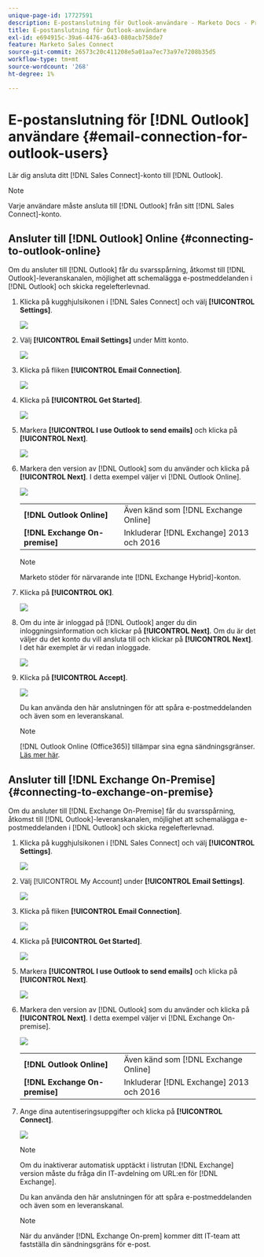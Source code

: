 ```yaml
---
unique-page-id: 17727591
description: E-postanslutning för Outlook-användare - Marketo Docs - Produktdokumentation
title: E-postanslutning för Outlook-användare
exl-id: e694915c-39a6-4476-a643-080acb758de7
feature: Marketo Sales Connect
source-git-commit: 26573c20c411208e5a01aa7ec73a97e7208b35d5
workflow-type: tm+mt
source-wordcount: '268'
ht-degree: 1%

---
```


# E-postanslutning för [!DNL Outlook] användare {#email-connection-for-outlook-users}

Lär dig ansluta ditt [!DNL Sales Connect]-konto till [!DNL Outlook].

>[!NOTE]
>
>Varje användare måste ansluta till [!DNL Outlook] från sitt [!DNL Sales Connect]-konto.

## Ansluter till [!DNL Outlook] Online {#connecting-to-outlook-online}

Om du ansluter till [!DNL Outlook] får du svarsspårning, åtkomst till [!DNL Outlook]-leveranskanalen, möjlighet att schemalägga e-postmeddelanden i [!DNL Outlook] och skicka regelefterlevnad.

1. Klicka på kugghjulsikonen i [!DNL Sales Connect] och välj **[!UICONTROL Settings]**.

   ![](assets/one.png)

1. Välj **[!UICONTROL Email Settings]** under Mitt konto.

   ![](assets/two.png)

1. Klicka på fliken **[!UICONTROL Email Connection]**.

   ![](assets/three.png)

1. Klicka på **[!UICONTROL Get Started]**.

   ![](assets/four.png)

1. Markera **[!UICONTROL I use Outlook to send emails]** och klicka på **[!UICONTROL Next]**.

   ![](assets/five-a.png)

1. Markera den version av [!DNL Outlook] som du använder och klicka på **[!UICONTROL Next]**. I detta exempel väljer vi [!DNL Outlook Online].

   ![](assets/six-a.png)

   <table>
    <tbody>
     <tr>
      <td><strong>[!DNL Outlook Online]</strong></td>
      <td>Även känd som [!DNL Exchange Online]</td>
     </tr>
     <tr>
      <td><strong>[!DNL Exchange On-premise]</strong></td>
      <td>Inkluderar [!DNL Exchange] 2013 och 2016</td>
     </tr>
    </tbody>
   </table>

   >[!NOTE]
   >
   >Marketo stöder för närvarande inte [!DNL Exchange Hybrid]-konton.

1. Klicka på **[!UICONTROL OK]**.

   ![](assets/seven-a.png)

1. Om du inte är inloggad på [!DNL Outlook] anger du din inloggningsinformation och klickar på **[!UICONTROL Next]**. Om du är det väljer du det konto du vill ansluta till och klickar på **[!UICONTROL Next]**. I det här exemplet är vi redan inloggade.

   ![](assets/eight-a.png)

1. Klicka på **[!UICONTROL Accept]**.

   ![](assets/nine-a.png)

   Du kan använda den här anslutningen för att spåra e-postmeddelanden och även som en leveranskanal.

   >[!NOTE]
   >
   >[!DNL Outlook Online (Office365)] tillämpar sina egna sändningsgränser. [Läs mer här](/help/marketo/product-docs/marketo-sales-connect/email/email-delivery/email-connection-throttling.md#email-provider-limits).

## Ansluter till [!DNL Exchange On-Premise] {#connecting-to-exchange-on-premise}

Om du ansluter till [!DNL Exchange On-Premise] får du svarsspårning, åtkomst till [!DNL Outlook]-leveranskanalen, möjlighet att schemalägga e-postmeddelanden i [!DNL Outlook] och skicka regelefterlevnad.

1. Klicka på kugghjulsikonen i [!DNL Sales Connect] och välj **[!UICONTROL Settings]**.

   ![](assets/one.png)

1. Välj [!UICONTROL My Account] under **[!UICONTROL Email Settings]**.

   ![](assets/two.png)

1. Klicka på fliken **[!UICONTROL Email Connection]**.

   ![](assets/three.png)

1. Klicka på **[!UICONTROL Get Started]**.

   ![](assets/four.png)

1. Markera **[!UICONTROL I use Outlook to send emails]** och klicka på **[!UICONTROL Next]**.

   ![](assets/five-a.png)

1. Markera den version av [!DNL Outlook] som du använder och klicka på **[!UICONTROL Next]**. I detta exempel väljer vi [!DNL Exchange On-premise].

   ![](assets/six-b.png)

   <table>
    <tbody>
     <tr>
      <td><strong>[!DNL Outlook Online]</strong></td>
      <td>Även känd som [!DNL Exchange Online]</td>
     </tr>
     <tr>
      <td><strong>[!DNL Exchange On-premise]</strong></td>
      <td>Inkluderar [!DNL Exchange] 2013 och 2016</td>
     </tr>
    </tbody>
   </table>

1. Ange dina autentiseringsuppgifter och klicka på **[!UICONTROL Connect]**.

   ![](assets/seven-b.png)

   >[!NOTE]
   >
   >Om du inaktiverar automatisk upptäckt i listrutan [!DNL Exchange] version måste du fråga din IT-avdelning om URL:en för [!DNL Exchange].

   Du kan använda den här anslutningen för att spåra e-postmeddelanden och även som en leveranskanal.

   >[!NOTE]
   >
   >När du använder [!DNL Exchange On-prem] kommer ditt IT-team att fastställa din sändningsgräns för e-post.
